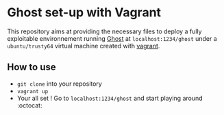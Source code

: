 # Ghost set-up with Vagrant

This repository aims at providing the necessary files to deploy a fully exploitable environnement running [Ghost](https://ghost.org/) at `localhost:1234/ghost` under a `ubuntu/trusty64` virtual machine created with [vagrant](https://www.vagrantup.com/).

## How to use

- `git clone` into your repository
- `vagrant up`
- Your all set ! Go to `localhost:1234/ghost` and start playing around :octocat:

